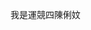 <!DOCTYPE html>
<html lang="en">
<head>
    <meta charset="UTF-8">
    
</head>
<body>
  <p>我是運競四陳俐妏<p>  
</body>
</html>
